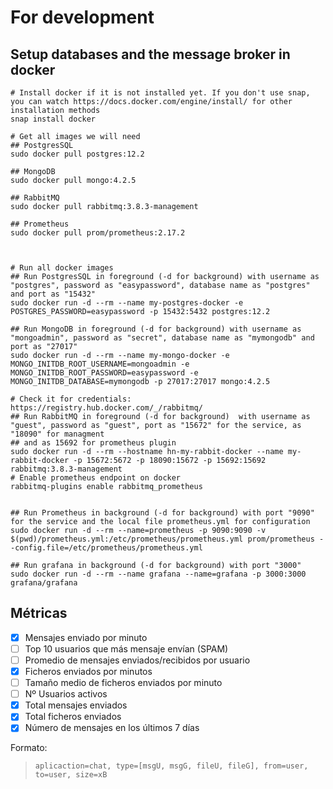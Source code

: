 # For development
## Setup databases and the message broker in docker
``` shell script
# Install docker if it is not installed yet. If you don't use snap, you can watch https://docs.docker.com/engine/install/ for other installation methods
snap install docker

# Get all images we will need
## PostgresSQL
sudo docker pull postgres:12.2

## MongoDB
sudo docker pull mongo:4.2.5

## RabbitMQ
sudo docker pull rabbitmq:3.8.3-management

## Prometheus
sudo docker pull prom/prometheus:2.17.2



# Run all docker images
## Run PostgresSQL in foreground (-d for background) with username as "postgres", password as "easypassword", database name as "postgres" and port as "15432" 
sudo docker run -d --rm --name my-postgres-docker -e POSTGRES_PASSWORD=easypassword -p 15432:5432 postgres:12.2

## Run MongoDB in foreground (-d for background) with username as "mongoadmin", password as "secret", database name as "mymongodb" and port as "27017" 
sudo docker run -d --rm --name my-mongo-docker -e MONGO_INITDB_ROOT_USERNAME=mongoadmin -e MONGO_INITDB_ROOT_PASSWORD=easypassword -e MONGO_INITDB_DATABASE=mymongodb -p 27017:27017 mongo:4.2.5

# Check it for credentials: https://registry.hub.docker.com/_/rabbitmq/
## Run RabbitMQ in foreground (-d for background)  with username as "guest", password as "guest", port as "15672" for the service, as "18090" for managment 
## and as 15692 for prometheus plugin 
sudo docker run -d --rm --hostname hn-my-rabbit-docker --name my-rabbit-docker -p 15672:5672 -p 18090:15672 -p 15692:15692 rabbitmq:3.8.3-management
# Enable prometheus endpoint on docker
rabbitmq-plugins enable rabbitmq_prometheus


## Run Prometheus in background (-d for background) with port "9090" for the service and the local file prometheus.yml for configuration
sudo docker run -d --rm --name=prometheus -p 9090:9090 -v $(pwd)/prometheus.yml:/etc/prometheus/prometheus.yml prom/prometheus --config.file=/etc/prometheus/prometheus.yml

## Run grafana in background (-d for background) with port "3000"
sudo docker run -d --rm --name grafana --name=grafana -p 3000:3000 grafana/grafana 

```


## Métricas
 
- [X] Mensajes enviado por minuto
- [ ] Top 10 usuarios que más mensaje envían (SPAM)
- [ ] Promedio de mensajes enviados/recibidos por usuario
- [X] Ficheros enviados por minutos
- [ ] Tamaño medio de ficheros enviados por minuto
- [ ] Nº Usuarios activos
- [x] Total mensajes enviados
- [x] Total ficheros enviados
- [X] Número de mensajes en los últimos 7 días

Formato:        
>`aplicaction=chat, type=[msgU, msgG, fileU, fileG], from=user, to=user, size=xB`